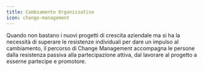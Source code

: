 ```yaml
---
title: Cambiamento Organizzativo
icon: change-management
---
```


Quando non bastano i nuovi progetti di crescita aziendale ma si ha la necessità di superare le resistenze individuali per dare un impulso al cambiamento, il percorso di Change Management accompagna le persone dalla resistenza passiva alla partecipazione attiva, dal lavorare al progetto a esserne partecipe e promotore.
